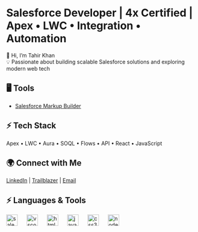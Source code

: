 # Salesforce Developer | 4x Certified | Apex • LWC • Integration • Automation  

👋 Hi, I’m Tahir Khan  
💡 Passionate about building scalable Salesforce solutions and exploring modern web tech  

## 🖥️ Tools
- [Salesforce Markup Builder](https://chromewebstore.google.com/detail/salesforce-markup-builder/dmikhohlckeamhjfgmkeincjbfgnlleh)

## ⚡ Tech Stack  
Apex • LWC • Aura • SOQL • Flows • API • React • JavaScript  

## 🌍 Connect with Me  
[LinkedIn](https://www.linkedin.com/in/tahir-khan-438b3221a) | [Trailblazer](https://www.salesforce.com/trailblazer/tkhan34) | [Email](tahir1947khan@gmail.com) 

## ⚡ Languages & Tools  

<p align="left">
  <img style="padding-right: 20px;max-height: 30px;" src="https://cdn.jsdelivr.net/gh/devicons/devicon/icons/salesforce/salesforce-original.svg" alt="salesforce" width="30" height="30"/>
  <img style="padding-right: 20px;max-height: 30px;" src="https://cdn.jsdelivr.net/gh/devicons/devicon/icons/vscode/vscode-original.svg" alt="vscode" width="30" height="30"/>
  <img style="padding-right: 20px;max-height: 30px;" src="https://cdn.jsdelivr.net/gh/devicons/devicon/icons/html5/html5-original.svg" alt="html5" width="30" height="30"/>
  <img style="padding-right: 20px;max-height: 30px;" src="https://cdn.jsdelivr.net/gh/devicons/devicon/icons/javascript/javascript-original.svg" alt="javascript" width="30" height="30"/>
  <img style="padding-right: 20px;max-height: 30px;" src="https://cdn.jsdelivr.net/gh/devicons/devicon/icons/css3/css3-original.svg" alt="css3" width="30" height="30"/>
  <img src="https://cdn.jsdelivr.net/gh/devicons/devicon/icons/nodejs/nodejs-original.svg" alt="nodejs" width="30" height="30"/>
</p>
